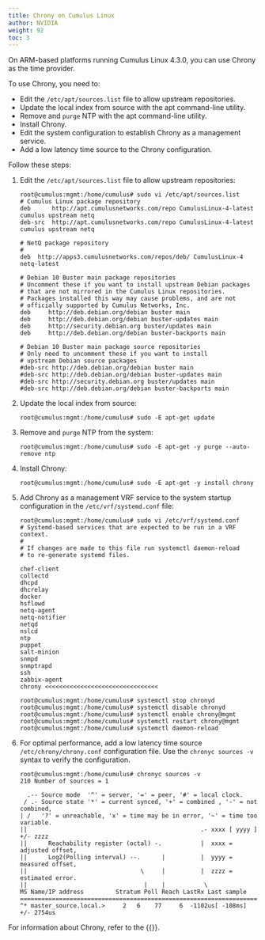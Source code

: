 ```yaml
---
title: Chrony on Cumulus Linux
author: NVIDIA
weight: 92
toc: 3
---
```

On ARM-based platforms running Cumulus Linux 4.3.0, you can use Chrony as the time provider.

To use Chrony, you need to:
- Edit the `/etc/apt/sources.list` file to allow upstream repositories.
- Update the local index from source with the apt command-line utility.
- Remove and `purge` NTP with the apt command-line utility.
- Install Chrony.
- Edit the system configuration to establish Chrony as a management service.
- Add a low latency time source to the Chrony configuration.

Follow these steps:

1. Edit the `/etc/apt/sources.list` file to allow upstream repositories:

   ```
   root@cumulus:mgmt:/home/cumulus# sudo vi /etc/apt/sources.list
   # Cumulus Linux package repository
   deb      http://apt.cumulusnetworks.com/repo CumulusLinux-4-latest cumulus upstream netq
   deb-src  http://apt.cumulusnetworks.com/repo CumulusLinux-4-latest cumulus upstream netq
   
   # NetQ package repository
   #
   deb  http://apps3.cumulusnetworks.com/repos/deb/ CumulusLinux-4 netq-latest
   
   # Debian 10 Buster main package repositories
   # Uncomment these if you want to install upstream Debian packages
   # that are not mirrored in the Cumulus Linux repositories.
   # Packages installed this way may cause problems, and are not
   # officially supported by Cumulus Networks, Inc.
   deb     http://deb.debian.org/debian buster main
   deb     http://deb.debian.org/debian buster-updates main
   deb     http://security.debian.org buster/updates main
   deb     http://deb.debian.org/debian buster-backports main
   
   # Debian 10 Buster main package source repositories
   # Only need to uncomment these if you want to install
   # upstream Debian source packages
   #deb-src http://deb.debian.org/debian buster main
   #deb-src http://deb.debian.org/debian buster-updates main
   #deb-src http://security.debian.org buster/updates main
   #deb-src http://deb.debian.org/debian buster-backports main
   ```

2. Update the local index from source:

   ```
   root@cumulus:mgmt:/home/cumulus# sudo -E apt-get update
   ```

3. Remove and `purge` NTP from the system:

   ```
   root@cumulus:mgmt:/home/cumulus# sudo -E apt-get -y purge --auto-remove ntp
   ```

4. Install Chrony:

   ```
   root@cumulus:mgmt:/home/cumulus# sudo -E apt-get -y install chrony
   ```

5. Add Chrony as a management VRF service to the system startup configuration in the `/etc/vrf/systemd.conf` file:

   ```
   root@cumulus:mgmt:/home/cumulus# sudo vi /etc/vrf/systemd.conf
   # Systemd-based services that are expected to be run in a VRF context.
   #
   # If changes are made to this file run systemctl daemon-reload
   # to re-generate systemd files.
   
   chef-client
   collectd
   dhcpd
   dhcrelay
   docker
   hsflowd
   netq-agent
   netq-notifier
   netqd
   nslcd
   ntp
   puppet
   salt-minion
   snmpd
   snmptrapd
   ssh
   zabbix-agent
   chrony <<<<<<<<<<<<<<<<<<<<<<<<<<<<<<<<
   ```

   ```
   root@cumulus:mgmt:/home/cumulus# systemctl stop chronyd
   root@cumulus:mgmt:/home/cumulus# systemctl disable chronyd
   root@cumulus:mgmt:/home/cumulus# systemctl enable chrony@mgmt
   root@cumulus:mgmt:/home/cumulus# systemctl restart chrony@mgmt
   root@cumulus:mgmt:/home/cumulus# systemctl daemon-reload
   ```

6. For optimal performance, add a low latency time source `/etc/chrony/chrony.conf` configuration file. Use the `chronyc sources -v` syntax to verify the configuration.

   ```
   root@cumulus:mgmt:/home/cumulus# chronyc sources -v
   210 Number of sources = 1
   
     .-- Source mode  '^' = server, '=' = peer, '#' = local clock.
    / .- Source state '*' = current synced, '+' = combined , '-' = not combined,
   | /   '?' = unreachable, 'x' = time may be in error, '~' = time too variable.
   ||                                                 .- xxxx [ yyyy ] +/- zzzz
   ||      Reachability register (octal) -.           |  xxxx = adjusted offset,
   ||      Log2(Polling interval) --.      |          |  yyyy = measured offset,
   ||                                \     |          |  zzzz = estimated error.
   ||                                 |    |           \
   MS Name/IP address         Stratum Poll Reach LastRx Last sample
   ===============================================================================
   ^* master_source.local.>     2   6    77     6  -1102us[ -108ms] +/- 2754us
   ```

For information about Chrony, refer to the {{<exlink url="https://chrony.tuxfamily.org" text="Chrony project page">}}.
